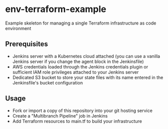 # env-terraform-example

Example skeleton for managing a single Terraform infrastructure as code environment

## Prerequisites

- Jenkins server with a Kubernetes cloud attached (you can use a vanilla Jenkins server if you change the agent block in the Jenkinsfile)
- AWS credentials loaded through the Jenkins credentials plugin or sufficient IAM role privileges attached to your Jenkins server
- Dedicated S3 bucket to store your state files with its name entered in the Jenkinsfile's bucket configuration

## Usage

- Fork or import a copy of this repository into your git hosting service
- Create a "Multibranch Pipeline" job in Jenkins
- Add Terraform resources to main.tf to build your infrastructure
